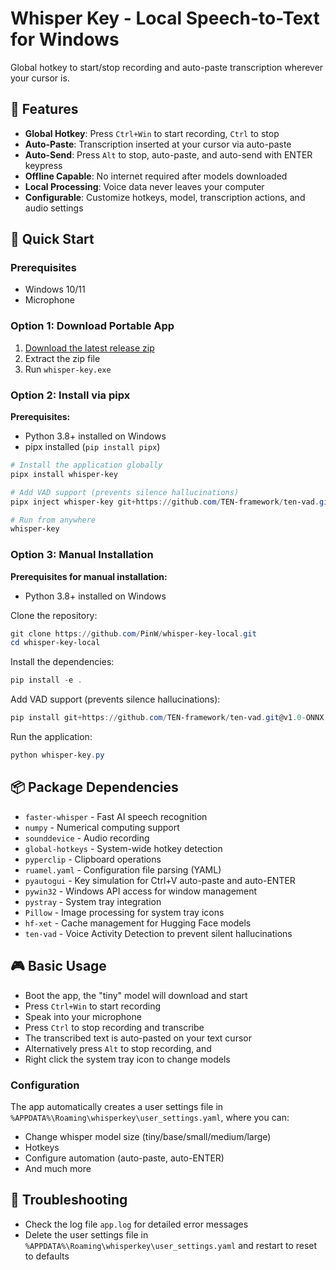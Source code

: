 # Whisper Key - Local Speech-to-Text for Windows

Global hotkey to start/stop recording and auto-paste transcription wherever your cursor is.

## 🎯 Features

- **Global Hotkey**: Press `Ctrl+Win` to start recording, `Ctrl` to stop
- **Auto-Paste**: Transcription inserted at your cursor via auto-paste
- **Auto-Send**: Press `Alt` to stop, auto-paste, and auto-send with ENTER keypress
- **Offline Capable**: No internet required after models downloaded
- **Local Processing**: Voice data never leaves your computer
- **Configurable**: Customize hotkeys, model, transcription actions, and audio settings

## 🚀 Quick Start

### Prerequisites
- Windows 10/11
- Microphone

### Option 1: Download Portable App
1. [Download the latest release zip](https://github.com/PinW/whisper-key-local/releases/latest)
2. Extract the zip file
3. Run `whisper-key.exe`

### Option 2: Install via pipx
**Prerequisites:**
- Python 3.8+ installed on Windows
- pipx installed (`pip install pipx`)

```powershell
# Install the application globally
pipx install whisper-key

# Add VAD support (prevents silence hallucinations)
pipx inject whisper-key git+https://github.com/TEN-framework/ten-vad.git@v1.0-ONNX

# Run from anywhere
whisper-key
```

### Option 3: Manual Installation
**Prerequisites for manual installation:**
- Python 3.8+ installed on Windows

Clone the repository:
```powershell
git clone https://github.com/PinW/whisper-key-local.git
cd whisper-key-local
```

Install the dependencies:
```powershell
pip install -e .
```

Add VAD support (prevents silence hallucinations):
```powershell
pip install git+https://github.com/TEN-framework/ten-vad.git@v1.0-ONNX
```

Run the application:
```powershell
python whisper-key.py
```

## 📦 Package Dependencies

- `faster-whisper` - Fast AI speech recognition
- `numpy` - Numerical computing support
- `sounddevice` - Audio recording
- `global-hotkeys` - System-wide hotkey detection  
- `pyperclip` - Clipboard operations
- `ruamel.yaml` - Configuration file parsing (YAML)
- `pyautogui` - Key simulation for Ctrl+V auto-paste and auto-ENTER
- `pywin32` - Windows API access for window management
- `pystray` - System tray integration
- `Pillow` - Image processing for system tray icons
- `hf-xet` - Cache management for Hugging Face models
- `ten-vad` - Voice Activity Detection to prevent silent hallucinations

## 🎮 Basic Usage

- Boot the app, the "tiny" model will download and start
- Press `Ctrl+Win` to start recording
- Speak into your microphone  
- Press `Ctrl` to stop recording and transcribe
- The transcribed text is auto-pasted on your text cursor
- Alternatively press `Alt` to stop recording, and 
- Right click the system tray icon to change models


### Configuration
The app automatically creates a user settings file in `%APPDATA%\Roaming\whisperkey\user_settings.yaml`, where you can:
- Change whisper model size (tiny/base/small/medium/large)
- Hotkeys
- Configure automation (auto-paste, auto-ENTER)
- And much more

## 🔧 Troubleshooting

- Check the log file `app.log` for detailed error messages
- Delete the user settings file in `%APPDATA%\Roaming\whisperkey\user_settings.yaml` and restart to reset to defaults
